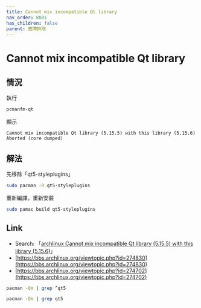 ```yaml
---
title: Cannot mix incompatible Qt library
nav_order: 8081
has_children: false
parent: 故障排除
---
```



# Cannot mix incompatible Qt library

## 情況

執行

``` sh
pcmanfm-qt
```

顯示

```
Cannot mix incompatible Qt library (5.15.5) with this library (5.15.6)
Aborted (core dumped)
```

## 解法

先移除「qt5-styleplugins」

``` sh
sudo pacman -R qt5-styleplugins
```

重新編譯，重新安裝

``` sh
sudo pamac build qt5-styleplugins
```

## Link


* Search: 「[archlinux Cannot mix incompatible Qt library (5.15.5) with this library (5.15.6)](https://www.google.com/search?q=archlinux+Cannot+mix+incompatible+Qt+library+%285.15.5%29+with+this+library+%285.15.6%29)」
* [https://bbs.archlinux.org/viewtopic.php?id=274830](https://bbs.archlinux.org/viewtopic.php?id=274830)
* [https://bbs.archlinux.org/viewtopic.php?id=274702](https://bbs.archlinux.org/viewtopic.php?id=274702)

``` sh
pacman -Qm | grep ^qt5
```

``` sh
pacman -Qm | grep qt5
```

